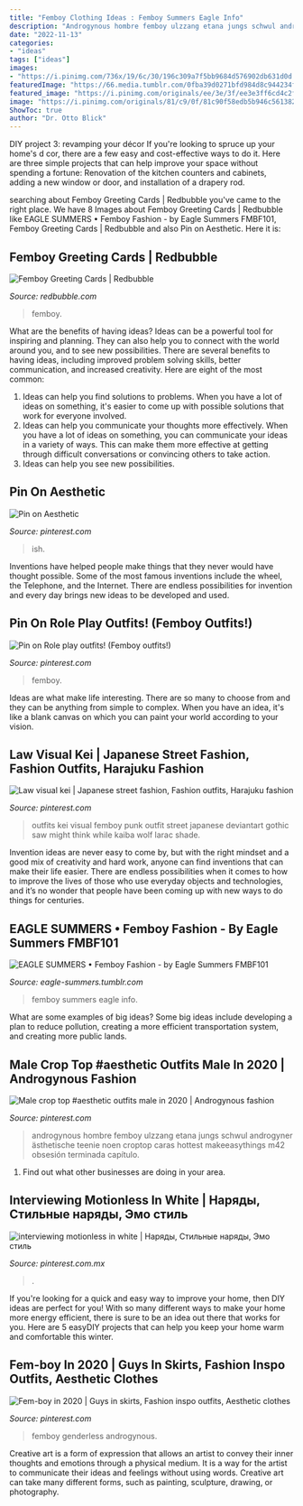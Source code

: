 ```yaml
---
title: "Femboy Clothing Ideas : Femboy Summers Eagle Info"
description: "Androgynous hombre femboy ulzzang etana jungs schwul androgyner ästhetische teenie noen croptop caras hottest makeeasythings m42 obsesión terminada capítulo"
date: "2022-11-13"
categories:
- "ideas"
tags: ["ideas"]
images:
- "https://i.pinimg.com/736x/19/6c/30/196c309a7f5bb9684d576902db631d0d.jpg"
featuredImage: "https://66.media.tumblr.com/0fba39d0271bfd984d8c944234fff724/tumblr_mp04gffI2E1rp1wono3_500.jpg"
featured_image: "https://i.pinimg.com/originals/ee/3e/3f/ee3e3ff6cd4c2f5eebf4725362ecdf37.jpg"
image: "https://i.pinimg.com/originals/81/c9/0f/81c90f58edb5b946c561382341a35f59.jpg"
ShowToc: true
author: "Dr. Otto Blick"
---
```



DIY project 3: revamping your décor
If you're looking to spruce up your home's d cor, there are a few easy and cost-effective ways to do it. Here are three simple projects that can help improve your space without spending a fortune: Renovation of the kitchen counters and cabinets, adding a new window or door, and installation of a drapery rod.

	

		
searching about Femboy Greeting Cards | Redbubble you've came to the right place. We have 8 Images about Femboy Greeting Cards | Redbubble like EAGLE SUMMERS • Femboy Fashion - by Eagle Summers FMBF101, Femboy Greeting Cards | Redbubble and also Pin on Aesthetic. Here it is:
		
    
## Femboy Greeting Cards | Redbubble

<img loading=lazy src="https://ih1.redbubble.net/image.1353985752.2445/papergc,300x,w,f8f8f8-pad,600x600,f8f8f8.jpg" onerror="this.onerror=null;this.src='https://tse4.mm.bing.net/th?id=OIP.baMSuzHqieAhHT24M2yNvwHaHa&amp;pid=15.1';" alt="Femboy Greeting Cards | Redbubble">

_Source: redbubble.com_

>femboy. 

	

What are the benefits of having ideas?
Ideas can be a powerful tool for inspiring and planning. They can also help you to connect with the world around you, and to see new possibilities. There are several benefits to having ideas, including improved problem solving skills, better communication, and increased creativity. Here are eight of the most common: 
1. Ideas can help you find solutions to problems. When you have a lot of ideas on something, it's easier to come up with possible solutions that work for everyone involved.
2. Ideas can help you communicate your thoughts more effectively. When you have a lot of ideas on something, you can communicate your ideas in a variety of ways. This can make them more effective at getting through difficult conversations or convincing others to take action. 
3. Ideas can help you see new possibilities.

    
## Pin On Aesthetic

<img loading=lazy src="https://i.pinimg.com/originals/d8/86/a1/d886a1c3eea8b2afb45ff7071819b711.jpg" onerror="this.onerror=null;this.src='https://tse1.mm.bing.net/th?id=OIP.iqW3cmR0xgHdBe53TNgsrgHaH2&amp;pid=15.1';" alt="Pin on Aesthetic">

_Source: pinterest.com_

>ish. 

	

Inventions have helped people make things that they never would have thought possible. Some of the most famous inventions include the wheel, the Telephone, and the Internet. There are endless possibilities for invention and every day brings new ideas to be developed and used.

    
## Pin On Role Play Outfits! (Femboy Outfits!)

<img loading=lazy src="https://i.pinimg.com/originals/81/c9/0f/81c90f58edb5b946c561382341a35f59.jpg" onerror="this.onerror=null;this.src='https://tse1.mm.bing.net/th?id=OIP.jbW9hxJjRSgqcZ-LYCQx_QHaHa&amp;pid=15.1';" alt="Pin on Role play outfits! (Femboy outfits!)">

_Source: pinterest.com_

>femboy. 

	

Ideas are what make life interesting. There are so many to choose from and they can be anything from simple to complex. When you have an idea, it's like a blank canvas on which you can paint your world according to your vision.

    
## Law Visual Kei | Japanese Street Fashion, Fashion Outfits, Harajuku Fashion

<img loading=lazy src="https://i.pinimg.com/originals/da/96/f1/da96f1e9f762d6f52b4c46bc22ca7873.jpg" onerror="this.onerror=null;this.src='https://tse2.mm.bing.net/th?id=OIP.7Kn3O_Um4waNV6Mn_pOclgHaMF&amp;pid=15.1';" alt="Law visual kei | Japanese street fashion, Fashion outfits, Harajuku fashion">

_Source: pinterest.com_

>outfits kei visual femboy punk outfit street japanese deviantart gothic saw might think while kaiba wolf larac shade. 

	

Invention ideas are never easy to come by, but with the right mindset and a good mix of creativity and hard work, anyone can find inventions that can make their life easier. There are endless possibilities when it comes to how to improve the lives of those who use everyday objects and technologies, and it’s no wonder that people have been coming up with new ways to do things for centuries.

    
## EAGLE SUMMERS • Femboy Fashion - By Eagle Summers FMBF101

<img loading=lazy src="https://66.media.tumblr.com/0fba39d0271bfd984d8c944234fff724/tumblr_mp04gffI2E1rp1wono3_500.jpg" onerror="this.onerror=null;this.src='https://tse4.mm.bing.net/th?id=OIP.EtCVLXEpIQRPQZpU-AnIiwHaLH&amp;pid=15.1';" alt="EAGLE SUMMERS • Femboy Fashion - by Eagle Summers FMBF101">

_Source: eagle-summers.tumblr.com_

>femboy summers eagle info. 

	

What are some examples of big ideas?
Some big ideas include developing a plan to reduce pollution, creating a more efficient transportation system, and creating more public lands.

    
## Male Crop Top #aesthetic Outfits Male In 2020 | Androgynous Fashion

<img loading=lazy src="https://i.pinimg.com/736x/19/6c/30/196c309a7f5bb9684d576902db631d0d.jpg" onerror="this.onerror=null;this.src='https://tse1.mm.bing.net/th?id=OIP.-YOd8jmBRfD1nx3RNU5nhwAAAA&amp;pid=15.1';" alt="Male crop top #aesthetic outfits male in 2020 | Androgynous fashion">

_Source: pinterest.com_

>androgynous hombre femboy ulzzang etana jungs schwul androgyner ästhetische teenie noen croptop caras hottest makeeasythings m42 obsesión terminada capítulo. 

	

1. Find out what other businesses are doing in your area.

    
## Interviewing Motionless In White | Наряды, Стильные наряды, Эмо стиль

<img loading=lazy src="https://i.pinimg.com/originals/51/1f/cd/511fcd609a088c70c589cffb39e3186e.jpg" onerror="this.onerror=null;this.src='https://tse3.mm.bing.net/th?id=OIP.eg1XAmCYM_s35Bx-wLX7bgHaMU&amp;pid=15.1';" alt="interviewing motionless in white | Наряды, Стильные наряды, Эмо стиль">

_Source: pinterest.com.mx_

>. 

	

If you're looking for a quick and easy way to improve your home, then DIY ideas are perfect for you! With so many different ways to make your home more energy efficient, there is sure to be an idea out there that works for you. Here are 5 easyDIY projects that can help you keep your home warm and comfortable this winter.

    
## Fem-boy In 2020 | Guys In Skirts, Fashion Inspo Outfits, Aesthetic Clothes

<img loading=lazy src="https://i.pinimg.com/originals/ee/3e/3f/ee3e3ff6cd4c2f5eebf4725362ecdf37.jpg" onerror="this.onerror=null;this.src='https://tse4.mm.bing.net/th?id=OIP.4kaQHKZU1FtDwdRUr56_DgHaHa&amp;pid=15.1';" alt="Fem-boy in 2020 | Guys in skirts, Fashion inspo outfits, Aesthetic clothes">

_Source: pinterest.com_

>femboy genderless androgynous. 

	

Creative art is a form of expression that allows an artist to convey their inner thoughts and emotions through a physical medium. It is a way for the artist to communicate their ideas and feelings without using words. Creative art can take many different forms, such as painting, sculpture, drawing, or photography.

